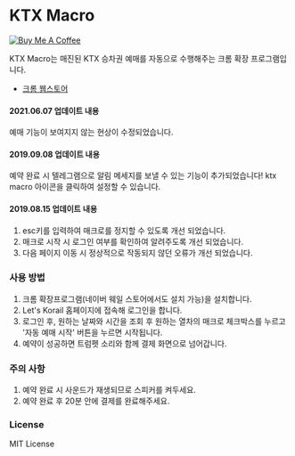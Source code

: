 # KTX Macro

<a href="https://www.buymeacoffee.com/youngjin" target="_blank"><img src="https://bmc-cdn.nyc3.digitaloceanspaces.com/BMC-button-images/custom_images/orange_img.png" alt="Buy Me A Coffee" style="height: auto !important;width: auto !important;" ></a>

KTX Macro는 매진된 KTX 승차권 예매를 자동으로 수행해주는 크롬 확장 프로그램입니다.

- [크롬 웹스토어](https://chrome.google.com/webstore/detail/ktx-macro/knbnfbamcpabcpkimmfoefmjdcgdmelh?hl=ko)


#### 2021.06.07 업데이트 내용
예매 기능이 보여지지 않는 현상이 수정되었습니다.

#### 2019.09.08 업데이트 내용
예약 완료 시 텔레그램으로 알림 메세지를 보낼 수 있는 기능이 추가되었습니다!
ktx macro 아이콘을 클릭하여 설정할 수 있습니다.

#### 2019.08.15 업데이트 내용
1. esc키를 입력하여 매크로를 정지할 수 있도록 개선 되었습니다.
2. 매크로 시작 시 로그인 여부를 확인하여 알려주도록 개선 되었습니다.
3. 다음 페이지 이동 시 정상적으로 작동되지 않던 오류가 개선 되었습니다.

### 사용 방법
1. 크롬 확장프로그램(네이버 웨일 스토어에서도 설치 가능)을 설치합니다.
1. Let's Korail 홈페이지에 접속해 로그인을 합니다.
1. 로그인 후, 원하는 날짜와 시간을 조회 후 원하는 열차의 매크로 체크박스를 누르고 '자동 예매 시작' 버튼을 누르면 시작됩니다.
1. 예약이 성공하면 트럼펫 소리와 함께 결제 화면으로 넘어갑니다.

### 주의 사항
1. 예약 완료 시 사운드가 재생되므로 스피커를 켜두세요.
1. 예약 완료 후 20분 안에 결제를 완료해주세요.

### License
MIT License
